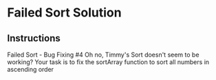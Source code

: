 # Failed Sort Solution

## Instructions

Failed Sort - Bug Fixing #4
Oh no, Timmy's Sort doesn't seem to be working? Your task is to fix the sortArray function to sort all numbers in ascending order 